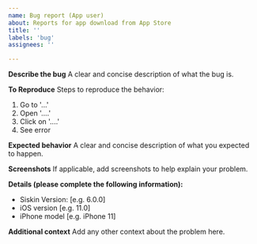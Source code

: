 ```yaml
---
name: Bug report (App user)
about: Reports for app download from App Store
title: ''
labels: 'bug'
assignees: ''

---
```


**Describe the bug**
A clear and concise description of what the bug is.

**To Reproduce**
Steps to reproduce the behavior:
1. Go to '...'
2. Open '....'
3. Click on '....'
4. See error

**Expected behavior**
A clear and concise description of what you expected to happen.

**Screenshots**
If applicable, add screenshots to help explain your problem.

**Details (please complete the following information):**
 - Siskin Version: [e.g. 6.0.0]
 - iOS version [e.g. 11.0]
 - iPhone model [e.g. iPhone 11]

**Additional context**
Add any other context about the problem here.
